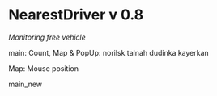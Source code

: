 # NearestDriver v 0.8
*Monitoring free vehicle*

main:
Count, Map & PopUp:
    norilsk
    talnah
    dudinka
    kayerkan

Map:
    Mouse position

main_new